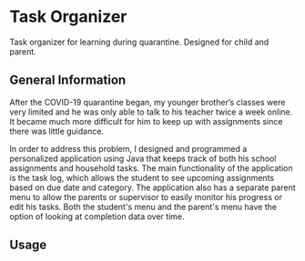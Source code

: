# Task Organizer
Task organizer for learning during quarantine. Designed for child and parent.

## General Information
After the COVID-19 quarantine began, my younger brother’s classes were very limited and he was only able to talk to his teacher twice a week online. It became much more difficult for him to keep up with assignments since there was little guidance.

In order to address this problem, I designed and programmed a personalized application using Java that keeps track of both his school assignments and household tasks. The main functionality of the application is the task log, which allows the student to see upcoming assignments based on due date and category. The application also has a separate parent menu to allow the parents or supervisor to easily monitor his progress or edit his tasks. Both the student's menu and the parent's menu have the option of looking at completion data over time.

## Usage

